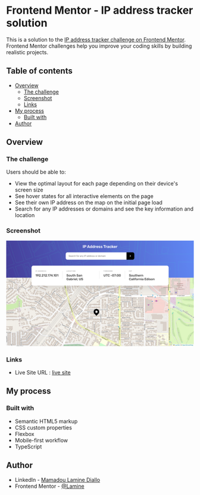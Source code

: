 # Frontend Mentor - IP address tracker solution

This is a solution to the [IP address tracker challenge on Frontend Mentor](https://www.frontendmentor.io/challenges/ip-address-tracker-I8-0yYAH0).   
Frontend Mentor challenges help you improve your coding skills by building realistic projects. 

## Table of contents

- [Overview](#overview)
  - [The challenge](#the-challenge)
  - [Screenshot](#screenshot)
  - [Links](#links)
- [My process](#my-process)
  - [Built with](#built-with)
- [Author](#author)


## Overview

### The challenge

Users should be able to:

- View the optimal layout for each page depending on their device's screen size
- See hover states for all interactive elements on the page
- See their own IP address on the map on the initial page load
- Search for any IP addresses or domains and see the key information and location

### Screenshot
![](screenshot.png)


### Links
- Live Site URL : [live site](https://ip-address-tracker-mu-plum.vercel.app/)

## My process

### Built with

- Semantic HTML5 markup
- CSS custom properties
- Flexbox
- Mobile-first workflow
- TypeScript

## Author

- LinkedIn - [Mamadou Lamine Diallo](https://www.linkedin.com/in/mamadou-lamine-diallo-1a8596241)
- Frontend Mentor - [@Lamine](https://www.frontendmentor.io/profile/LamineGitHub)

